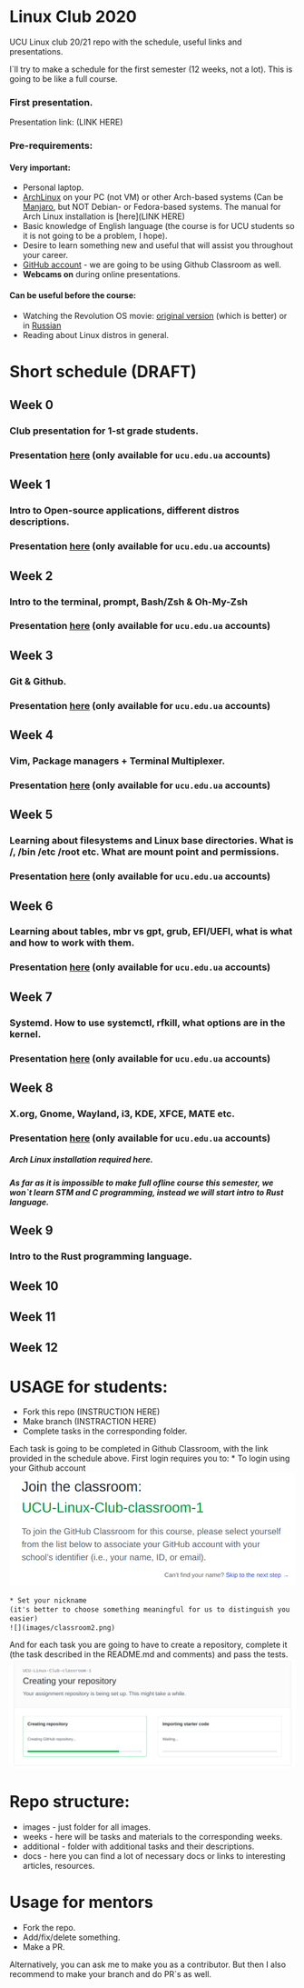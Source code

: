 # Linux Club 2020
UCU Linux club 20/21 repo with the schedule, useful links and presentations.

I\`ll try to make a schedule for the first semester (12 weeks, not a lot).  This is going to be like a full course.

### First presentation.
Presentation link: (LINK HERE)

### Pre-requirements:
#### Very important:
- Personal laptop.
- [ArchLinux](https://www.archlinux.org/) on your PC (not VM) or other Arch-based systems (Can be [Manjaro](https://manjaro.org/downloads/official/gnome/), but NOT Debian- or Fedora-based systems. The manual for Arch Linux installation is [here](LINK HERE)
- Basic knowledge of English language (the course is for UCU students so it is not going to be a problem, I hope).
- Desire to learn something new and useful that will assist you throughout your career.
- [GitHub account](https://github.com/) - we are going to be using Github Classroom as well.
- **Webcams on** during online presentations.

#### Can be useful before the course:

- Watching the Revolution OS movie: [original version](https://www.youtube.com/watch?v=4vW62KqKJ5A) (which is better) or in [Russian](https://www.youtube.com/watch?v=n1F_MfLRlX0)
- Reading about Linux distros in general.

# Short schedule (DRAFT)
## Week 0
### Club presentation for 1-st grade students. 
### Presentation [here](https://docs.google.com/presentation/d/1EbZjD7uIL3l39Jzz0QT-iJm46EA35rHrbKP2FhfYaxk/edit?usp=sharing) (only available for `ucu.edu.ua` accounts)


## Week 1
### Intro to Open-source applications, different distros descriptions.
### Presentation [here](https://docs.google.com/presentation/d/1Nkb3wOmKYSy03kwFEmKTIlg73rc286YW5q-caod5j5k/edit?usp=sharing) (only available for `ucu.edu.ua` accounts)

## Week 2
### Intro to the terminal, prompt, Bash/Zsh & Oh-My-Zsh
### Presentation [here](https://docs.google.com/presentation/d/1FFq8y8JiED1F6LDFileied_j3WszPPxdANb-rxlKa8w/edit?usp=sharing) (only available for `ucu.edu.ua` accounts)

## Week 3
### Git & Github.
### Presentation [here](https://docs.google.com/presentation/d/1yj23xudPqUavx9zbKJduQhicnYMuJiY3ge0oDYqkhvY/edit?usp=sharing) (only available for `ucu.edu.ua` accounts)

## Week 4
### Vim, Package managers +  Terminal Multiplexer.
### Presentation [here]() (only available for `ucu.edu.ua` accounts)

## Week 5
### Learning about filesystems and Linux base directories. What is /, /bin /etc /root etc. What are mount point and permissions.

### Presentation [here]() (only available for `ucu.edu.ua` accounts)
## Week 6
### Learning about tables, mbr vs gpt, grub, EFI/UEFI, what is what and how to work with them.
### Presentation [here]() (only available for `ucu.edu.ua` accounts)

## Week 7
### Systemd. How to use systemctl, rfkill, what options are in the kernel.
### Presentation [here]() (only available for `ucu.edu.ua` accounts)

## Week 8
### X.org, Gnome, Wayland, **i3**, KDE, XFCE, MATE etc.
### Presentation [here]() (only available for `ucu.edu.ua` accounts)

##### Arch Linux installation required here.

##### As far as it is impossible to make full ofline course this semester, we won\`t learn STM and C programming, instead we will start intro to Rust language.

## Week 9
### Intro to the Rust programming language.

## Week 10
### 

## Week 11
### 

## Week 12
### 

# USAGE for students:

- Fork this repo (INSTRUCTION HERE)
- Make branch (INSTRACTION HERE)
- Complete tasks in the corresponding folder.

Each task is going to be completed in Github Classroom, with the link provided in the schedule above. First login requires you to:
	* To login using your Github account 
	![](images/classroom1.png)
	
	* Set your nickname 
	(it's better to choose something meaningful for us to distinguish you easier) 
	![](images/classroom2.png)

And for each task you are going to have to create a repository, 
complete it (the task described in the README.md and comments) and pass the tests. 
![](images/classroom3.png)

# Repo structure:

- images - just folder for all images.
- weeks - here will be tasks and materials to the corresponding weeks.
- additional - folder with additional tasks and their descriptions. 
- docs - here you can find a lot of necessary docs or links to interesting articles, resources.

# Usage for mentors
- Fork the repo.
- Add/fix/delete something.
- Make a PR.

Alternatively, you can ask me to make you as a contributor. But then I also recommend to make your branch and do PR\`s as well.
